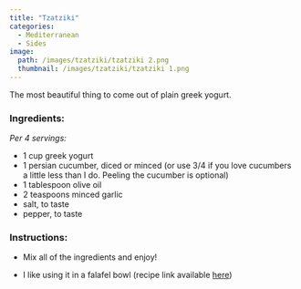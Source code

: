 ```yaml
---
title: "Tzatziki"
categories:
  - Mediterranean
  - Sides
image:
  path: /images/tzatziki/tzatziki 2.png
  thumbnail: /images/tzatziki/tzatziki 1.png
---
```


The most beautiful thing to come out of plain greek yogurt.

### Ingredients:

_Per 4 servings:_

* 1 cup greek yogurt
* 1 persian cucumber, diced or minced (or use 3/4 if you love cucumbers a little less than I do. Peeling the cucumber is optional)
* 1 tablespoon olive oil
* 2 teaspoons minced garlic
* salt, to taste
* pepper, to taste



### Instructions:

* Mix all of the ingredients and enjoy! 

* I like using it in a falafel bowl (recipe link available [here](https://www.whatsprernacooking.com/mediterranean/vegan/falafel-bowl/))
